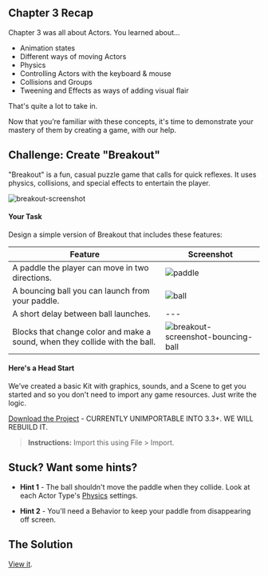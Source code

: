 ## Chapter 3 Recap

Chapter 3 was all about Actors. You learned about...

* Animation states
* Different ways of moving Actors
* Physics
* Controlling Actors with the keyboard & mouse
* Collisions and Groups
* Tweening and Effects as ways of adding visual flair

That's quite a lot to take in.

Now that you’re familiar with these concepts, it's time to demonstrate your mastery of them by creating a game, with our help.


## Challenge: Create "Breakout"

"Breakout" is a fun, casual puzzle game that calls for quick reflexes. It uses physics, collisions, and special effects to entertain the player.

![breakout-screenshot](http://static.stencyl.com/pedia2/ch3/challenge/image11.png)

#### Your Task
Design a simple version of Breakout that includes these features:

Feature | Screenshot
--- | ---
A paddle the player can move in two directions. | ![paddle](http://static.stencyl.com/pedia2/ch3/challenge/5-0.png)
A bouncing ball you can launch from your paddle. | ![ball](http://static.stencyl.com/pedia2/ch3/challenge/7-0.png)
A short delay between ball launches. | ---
Blocks that change color and make a sound, when they collide with the ball. | ![breakout-screenshot-bouncing-ball](http://static.stencyl.com/pedia2/ch3/challenge/image11.png)

#### Here's a Head Start
We’ve created a basic Kit with graphics, sounds, and a Scene to get you started and so you don't need to import any game resources. Just write the logic.

[Download the Project](http://static.stencyl.com/pedia2/ch3/challenge/Chapter%203%20Challenge.zip) - CURRENTLY UNIMPORTABLE INTO 3.3+. WE WILL REBUILD IT.

> **Instructions:** Import this using File > Import.


## Stuck? Want some hints?

* **Hint 1** - The ball shouldn't move the paddle when they collide. Look at each Actor Type's [Physics](http://www.stencyl.com/help/view/working-with-physics/) settings.

* **Hint 2** - You'll need a Behavior to keep your paddle from disappearing off screen.


## The Solution

[View it](http://www.stencyl.com/help/viewArticle/157/).
